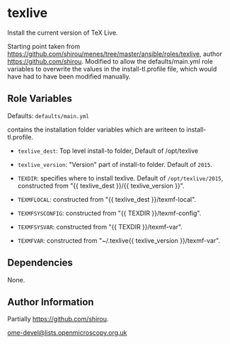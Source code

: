 texlive
===========

Install the current version of TeX Live.

Starting point taken from https://github.com/shirou/menes/tree/master/ansible/roles/texlive, author https://github.com/shirou. Modified to allow the defaults/main.yml role variables to overwrite the values in the install-tl.profile file, which would have had to have been modified manually. 

Role Variables
--------------

Defaults: `defaults/main.yml` 

contains the installation folder variables which are writeen to install-tl.profile. 


- `texlive_dest`: Top level install-to folder, Default of /opt/texlive
- `texlive_version`: "Version" part of install-to folder. Default of `2015`.

- `TEXDIR`: specifies where to install texlive. Default of `/opt/texlive/2015`, constructed from  "{{ texlive_dest }}/{{ texlive_version }}".
- `TEXMFLOCAL`: constructed from  "{{ texlive_dest }}/texmf-local".
- `TEXMFSYSCONFIG`: constructed from  "{{ TEXDIR }}/texmf-config".
- `TEXMFSYSVAR`: constructed from  "{{ TEXDIR }}/texmf-var".
- `TEXMFVAR`: constructed from  "~/.texlive{{ texlive_version }}/texmf-var".


Dependencies
------------

None.


Author Information
------------------

Partially https://github.com/shirou.

ome-devel@lists.openmicroscopy.org.uk

